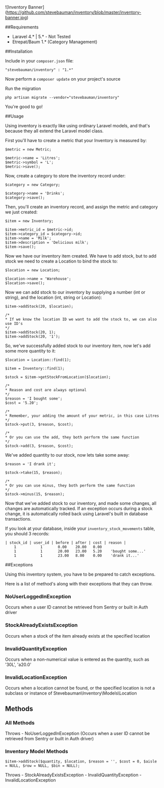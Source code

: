 ![Inventory Banner]
(https://github.com/stevebauman/inventory/blob/master/inventory-banner.jpg)

##Requirements

- Laravel 4.* | 5.* - Not Tested
- Etrepat/Baum 1.* (Category Management)

##Installation

Include in your `composer.json` file:

    "stevebauman/inventory" : "1.*"

Now perform a `composer update` on your project's source

Run the migration

    php artisan migrate --vendor="stevebauman/inventory"

You're good to go!

##Usage

Using inventory is exactly like using ordinary Laravel models, and that's because they all extend the Laravel model class.

First you'll have to create a metric that your Inventory is measured by:

    $metric = new Metric;
    
    $metric->name = 'Litres';
    $metric->symbol = 'L';
    $metric->save();
    
Now, create a category to store the inventory record under:

    $category = new Category;
    
    $category->name = 'Drinks';
    $category->save();
    
Then, you'll create an inventory record, and assign the metric and category we just created:
    
    $item = new Inventory;
    
    $item->metric_id = $metric->id;
    $item->category_id = $category->id;
    $item->name = 'Milk';
    $item->description = 'Delicious milk';
    $item->save();
    
Now we have our inventory item created. We have to add stock, but to add stock we need to create a Location to bind the stock to:

    $location = new Location;
    
    $location->name = 'Warehouse';
    $location->save();
    
Now we can add stock to our inventory by supplying a number (int or string), and the location (int, string or Location):

    $item->addStock(20, $location);
    
    /*
    * If we know the location ID we want to add the stock to, we can also use ID's
    */
    $item->addStock(20, 1);
    $item->addStock(20, '1');
    
So, we've successfully added stock to our inventory item, now let's add some more quantity to it:

    $location = Location::find(1);
    
    $item = Inventory::find(1);
    
    $stock = $item->getStockFromLocation($location);
    
    /*
    * Reason and cost are always optional
    */
    $reason = 'I bought some';
    $cost = '5.20';
    
    /*
    * Remember, your adding the amount of your metric, in this case Litres
    */
    $stock->put(3, $reason, $cost);
    
    /*
    * Or you can use the add, they both perform the same function
    */
    $stock->add(3, $reason, $cost);
    
We've added quantity to our stock, now lets take some away:

    $reason = 'I drank it';
    
    $stock->take(15, $reason);
    
    /*
    * Or you can use minus, they both perform the same function
    */
    $stock->minus(15, $reason);
    
Now that we've added stock to our inventory, and made some changes, all changes are automatically tracked. 
If an exception occurs during a stock change, it is automatically rolled back using Laravel's built in database transactions.

If you look at your database, inside your `inventory_stock_movements` table, you should 3 records:

    | stock_id | user_id | before | after | cost | reason |
        1           1       0.00    20.00   0.00    
        1           1       20.00   23.00   5.20    'bought some...'   
        1           1       23.00   8.00    0.00    'drank it...'
    
##Exceptions

Using this inventory system, you have to be prepared to catch exceptions.

Here is a list of method's along with their exceptions that they can throw.

### NoUserLoggedInException

Occurs when a user ID cannot be retrieved from Sentry or built in Auth driver

### StockAlreadyExistsException

Occurs when a stock of the item already exists at the specified location

### InvalidQuantityException

Occurs when a non-numerical value is entered as the quantity, such as '30L', 'a20.0'

### InvalidLocationException

Occurs when a location cannot be found, or the specified location is not a subclass or instance of Stevebauman\Inventory\Models\Location

## Methods

### All Methods

Throws
    - NoUserLoggedInException (Occurs when a user ID cannot be retrieved from Sentry or built in Auth driver)

### Inventory Model Methods

    $item->addStock($quantity, $location, $reason = '', $cost = 0, $aisle = NULL, $row = NULL, $bin = NULL);
    
Throws
    - StockAlreadyExistsException
    - InvalidQuantityException
    - InvalidLocationException
    